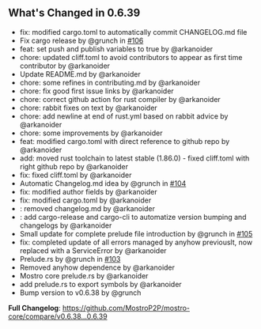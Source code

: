 ## What's Changed in 0.6.39
* fix: modified cargo.toml to automatically commit CHANGELOG.md file
* Fix cargo release by @grunch in [#106](https://github.com/MostroP2P/mostro-core/pull/106)
* feat: set push and publish variables to true by @arkanoider
* chore: updated cliff.toml to avoid contributors to appear as first time contributor by @arkanoider
* Update README.md by @arkanoider
* chore: some refines in contributing.md by @arkanoider
* chore: fix good first issue links by @arkanoider
* chore: correct github action for rust compiler by @arkanoider
* chore: rabbit fixes on text by @arkanoider
* chore: add newline at end of rust.yml based on rabbit advice by @arkanoider
* chore: some improvements by @arkanoider
* feat: modified cargo.toml with direct reference to github repo by @arkanoider
* add: moved rust toolchain to latest stable (1.86.0) - fixed cliff.toml with right github repo by @arkanoider
* fix: fixed cliff.toml by @arkanoider
* Automatic Changelog.md idea by @grunch in [#104](https://github.com/MostroP2P/mostro-core/pull/104)
* fix: modified author fields by @arkanoider
* fix: modified cargo.toml by @arkanoider
* : removed changelog.md by @arkanoider
* : add cargo-release and cargo-cli to automatize version bumping and changelogs by @arkanoider
* Small update for complete prelude file introduction by @grunch in [#105](https://github.com/MostroP2P/mostro-core/pull/105)
* fix: completed update of all errors managed by anyhow previouslt, now replaced with a ServiceError by @arkanoider
* Prelude.rs by @grunch in [#103](https://github.com/MostroP2P/mostro-core/pull/103)
* Removed anyhow dependence by @arkanoider
* Mostro core  prelude.rs by @arkanoider
* add prelude.rs to export symbols by @arkanoider
* Bump version to v0.6.38 by @grunch

**Full Changelog**: https://github.com/MostroP2P/mostro-core/compare/v0.6.38...0.6.39

<!-- generated by git-cliff -->
